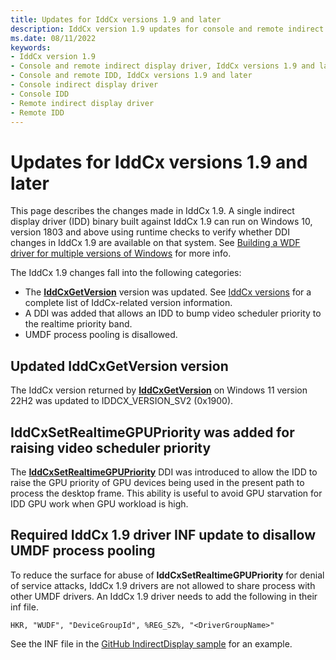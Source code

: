 ```yaml
---
title: Updates for IddCx versions 1.9 and later
description: IddCx version 1.9 updates for console and remote indirect display drivers
ms.date: 08/11/2022
keywords:
- IddCx version 1.9
- Console and remote indirect display driver, IddCx versions 1.9 and later
- Console and remote IDD, IddCx versions 1.9 and later
- Console indirect display driver
- Console IDD
- Remote indirect display driver
- Remote IDD
---
```


# Updates for IddCx versions 1.9 and later

This page describes the changes made in IddCx 1.9. A single indirect display driver (IDD) binary built against IddCx 1.9 can run on Windows 10, version 1803 and above using runtime checks to verify whether DDI changes in IddCx 1.9 are available on that system. See [Building a WDF driver for multiple versions of Windows](../wdf/building-a-wdf-driver-for-multiple-versions-of-windows.md) for more info.

The IddCx 1.9 changes fall into the following categories:

* The [**IddCxGetVersion**](/windows-hardware/drivers/ddi/iddcx/nf-iddcx-iddcxgetversion) version was updated. See [IddCx versions](iddcx-versions.md) for a complete list of IddCx-related version information.
* A DDI was added that allows an IDD to bump video scheduler priority to the realtime priority band.
* UMDF process pooling is disallowed.

## Updated IddCxGetVersion version

The IddCx version returned by [**IddCxGetVersion**](/windows-hardware/drivers/ddi/iddcx/nf-iddcx-iddcxgetversion) on Windows 11 version 22H2 was updated to IDDCX_VERSION_SV2 (0x1900).

## IddCxSetRealtimeGPUPriority was added for raising video scheduler priority

The [**IddCxSetRealtimeGPUPriority**](/windows-hardware/drivers/ddi/iddcx/nf-iddcx-iddcxsetrealtimegpupriority) DDI was introduced to allow the IDD to raise the GPU priority of GPU devices being used in the present path to process the desktop frame. This ability is useful to avoid GPU starvation for IDD GPU work when GPU workload is high.

## Required IddCx 1.9 driver INF update to disallow UMDF process pooling

To reduce the surface for abuse of **IddCxSetRealtimeGPUPriority** for denial of service attacks, IddCx 1.9 drivers are not allowed to share process with other UMDF drivers. An IddCx 1.9 driver needs to add the following in their inf file.

``` Registry
HKR, "WUDF", "DeviceGroupId", %REG_SZ%, "<DriverGroupName>" 
```

See the INF file in the [GitHub IndirectDisplay sample](https://github.com/microsoft/windows-driver-samples/tree/main/video/IndirectDisplay) for an example.